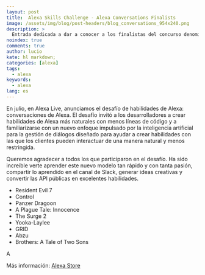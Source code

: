 ```yaml
---
layout: post
title:  Alexa Skills Challenge - Alexa Conversations Finalists
image: /assets/img/blog/post-headers/blog_conversations_954x240.png
description: >
  Entrada dedicada a dar a conocer a los finalistas del concurso denominado Alexa Conversations, efectuado por Amazon.
noindex: true
comments: true
author: lucio
kate: hl markdown;
categories: [alexa]
tags:
  - alexa
keywords:
  - alexa
lang: es
---
```


En julio, en Alexa Live, anunciamos el desafío de habilidades de Alexa: conversaciones de Alexa. El desafío invitó a los desarrolladores a crear habilidades de Alexa más naturales con menos líneas de código y a familiarizarse con un nuevo enfoque impulsado por la inteligencia artificial para la gestión de diálogos diseñado para ayudar a crear habilidades con las que los clientes pueden interactuar de una manera natural y menos restringida.

Queremos agradecer a todos los que participaron en el desafío. Ha sido increíble verte aprender este nuevo modelo tan rápido y con tanta pasión, compartir lo aprendido en el canal de Slack, generar ideas creativas y convertir las API públicas en excelentes habilidades.




- Resident Evil 7
- Control
- Panzer Dragoon
- A Plague Tale: Innocence
- The Surge 2
- Yooka-Laylee
- GRID
- Abzu
- Brothers: A Tale of Two Sons

A

Más información: [Alexa Store](https://www.amazon.com.mx/)
